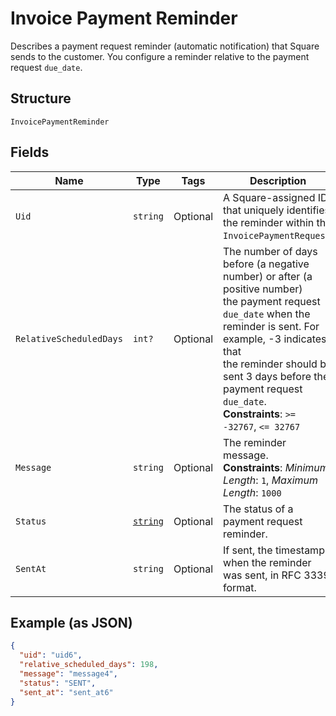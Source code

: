 
# Invoice Payment Reminder

Describes a payment request reminder (automatic notification) that Square sends
to the customer. You configure a reminder relative to the payment request
`due_date`.

## Structure

`InvoicePaymentReminder`

## Fields

| Name | Type | Tags | Description |
|  --- | --- | --- | --- |
| `Uid` | `string` | Optional | A Square-assigned ID that uniquely identifies the reminder within the<br>`InvoicePaymentRequest`. |
| `RelativeScheduledDays` | `int?` | Optional | The number of days before (a negative number) or after (a positive number)<br>the payment request `due_date` when the reminder is sent. For example, -3 indicates that<br>the reminder should be sent 3 days before the payment request `due_date`.<br>**Constraints**: `>= -32767`, `<= 32767` |
| `Message` | `string` | Optional | The reminder message.<br>**Constraints**: *Minimum Length*: `1`, *Maximum Length*: `1000` |
| `Status` | [`string`](../../doc/models/invoice-payment-reminder-status.md) | Optional | The status of a payment request reminder. |
| `SentAt` | `string` | Optional | If sent, the timestamp when the reminder was sent, in RFC 3339 format. |

## Example (as JSON)

```json
{
  "uid": "uid6",
  "relative_scheduled_days": 198,
  "message": "message4",
  "status": "SENT",
  "sent_at": "sent_at6"
}
```

